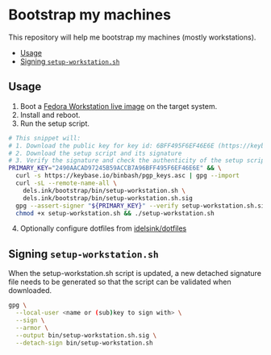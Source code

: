 # Bootstrap my machines

This repository will help me bootstrap my machines (mostly workstations).

<!-- START doctoc generated TOC please keep comment here to allow auto update -->
<!-- DON'T EDIT THIS SECTION, INSTEAD RE-RUN doctoc TO UPDATE -->

- [Usage](#usage)
- [Signing `setup-workstation.sh`](#signing-setup-workstationsh)

<!-- END doctoc generated TOC please keep comment here to allow auto update -->

## Usage

1. Boot a [Fedora Workstation live image](https://fedoraproject.org/workstation/download) on the target system.
2. Install and reboot.
3. Run the setup script.

```sh
# This snippet will:
# 1. Download the public key for key id: 6BFF495F6EF46E6E (https://keybase.io/binbash)
# 2. Download the setup script and its signature
# 3. Verify the signature and check the authenticity of the setup script
PRIMARY_KEY="2490AACAD97245B59ACCB7A96BFF495F6EF46E6E" && \
  curl -s https://keybase.io/binbash/pgp_keys.asc | gpg --import
  curl -sL --remote-name-all \
    dels.ink/bootstrap/bin/setup-workstation.sh \
    dels.ink/bootstrap/bin/setup-workstation.sh.sig
  gpg --assert-signer "${PRIMARY_KEY}" --verify setup-workstation.sh.sig setup-workstation.sh && \
  chmod +x setup-workstation.sh && ./setup-workstation.sh
```

4. Optionally configure dotfiles from [idelsink/dotfiles](https://github.com/idelsink/dotfiles)

## Signing `setup-workstation.sh`

When the setup-workstation.sh script is updated, a new detached signature file needs to be generated so that the script can be validated when downloaded.

```sh
gpg \
  --local-user <name or (sub)key to sign with> \
  --sign \
  --armor \
  --output bin/setup-workstation.sh.sig \
  --detach-sign bin/setup-workstation.sh
```
